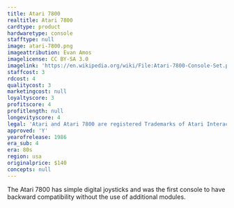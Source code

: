 ```yaml
---
title: Atari 7800
realtitle: Atari 7800
cardtype: product
hardwaretype: console
stafftype: null
image: atari-7800.png
imageattribution: Evan Amos
imagelicense: CC BY-SA 3.0
imagelink: 'https://en.wikipedia.org/wiki/File:Atari-7800-Console-Set.png'
staffcost: 3
rdcost: 4
qualitycost: 3
marketingcost: null
loyaltyscore: 3
profitscore: 4
profitlength: null
longevityscore: 4
legal: 'Atari and Atari 7800 are registered Trademarks of Atari Interactive, Inc'
approved: 'Y'
yearofrelease: 1986
era_sub: 4
era: 80s
region: usa
originalprice: $140
concepts: null
---
```


The Atari 7800 has simple digital joysticks and was the first console to have backward compatibility without the use of additional modules.
